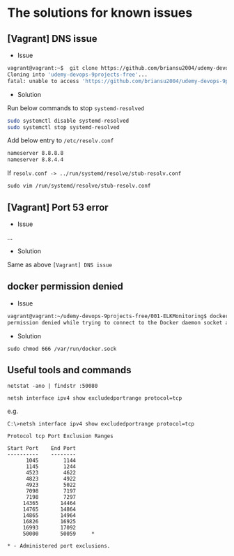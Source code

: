 # The solutions for known issues

## [Vagrant] DNS issue

- Issue

```bash
vagrant@vagrant:~$  git clone https://github.com/briansu2004/udemy-devops-9projects-free.git
Cloning into 'udemy-devops-9projects-free'...
fatal: unable to access 'https://github.com/briansu2004/udemy-devops-9projects-free.git/': Could not resolve host: github.com
```

- Solution

Run below commands to stop `systemd-resolved`

```bash
sudo systemctl disable systemd-resolved
sudo systemctl stop systemd-resolved
```

Add below entry to `/etc/resolv.conf`

```bash
nameserver 8.8.8.8 
nameserver 8.8.4.4
```

If `resolv.conf -> ../run/systemd/resolve/stub-resolv.conf`

```
sudo vim /run/systemd/resolve/stub-resolv.conf
```

## [Vagrant] Port 53 error

- Issue

...

- Solution

Same as above `[Vagrant] DNS issue`

## docker permission denied

- Issue

```bash
vagrant@vagrant:~/udemy-devops-9projects-free/001-ELKMonitoring$ docker compose up -d
permission denied while trying to connect to the Docker daemon socket at unix:///var/run/docker.sock: Get "http://%2Fvar%2Frun%2Fdocker.sock/v1.24/containers/json?all=1&filters=%7B%22label%22%3A%7B%22com.docker.compose.project%3D001-elkmonitoring%22%3Atrue%7D%7D": dial unix /var/run/docker.sock: connect: permission denied
```

- Solution

`sudo chmod 666 /var/run/docker.sock`

## Useful tools and commands

`netstat -ano | findstr :50080`

`netsh interface ipv4 show excludedportrange protocol=tcp`

e.g.

```dos
C:\>netsh interface ipv4 show excludedportrange protocol=tcp 

Protocol tcp Port Exclusion Ranges

Start Port    End Port
----------    --------
      1045        1144
      1145        1244
      4523        4622
      4823        4922
      4923        5022
      7098        7197
      7198        7297
     14365       14464
     14765       14864
     14865       14964
     16826       16925
     16993       17092
     50000       50059     *

* - Administered port exclusions.
```
